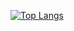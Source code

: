 [![Top Langs](https://github-readme-stats.vercel.app/api/top-langs/?username=mfatihp)](https://github.com/anuraghazra/github-readme-stats)

